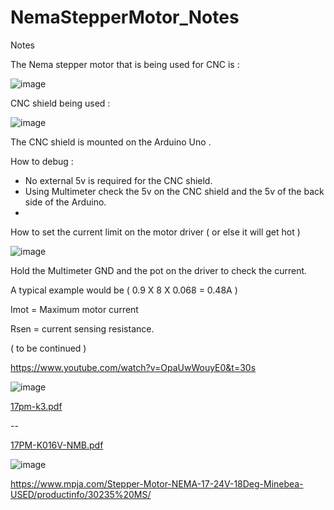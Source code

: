 # NemaStepperMotor_Notes
Notes


The Nema stepper motor that is being used for CNC is :

![image](https://user-images.githubusercontent.com/14288989/188083115-6537f30e-6310-424b-950b-b32c64001d98.png)

CNC shield being used :

![image](https://user-images.githubusercontent.com/14288989/188083216-a9dd6614-892c-40bf-a0bb-554cce073b06.png)


The CNC shield is mounted on the Arduino Uno .

How to debug :

- No external 5v is required for the CNC shield.
- Using Multimeter check the 5v on the CNC shield and the 5v of the back side of the Arduino.
- 

How to set the current limit on the motor driver ( or else it will get hot )

![image](https://user-images.githubusercontent.com/14288989/188088698-4f55f1b7-f5e7-44a2-9167-d831aa1504f9.png)

Hold the Multimeter GND and the pot on the driver to check the current.

A typical example would be ( 0.9 X 8 X 0.068 = 0.48A )

Imot = Maximum motor current

Rsen = current sensing resistance.

( to be continued )

https://www.youtube.com/watch?v=OpaUwWouyE0&t=30s



![image](https://user-images.githubusercontent.com/14288989/188097567-2a6541df-89ad-4eab-af8c-96838bdac420.png)


[17pm-k3.pdf](https://github.com/kiranshashiny/NemaStepperMotor_Notes/files/9476282/17pm-k3.pdf)

--

[17PM-K016V-NMB.pdf](https://github.com/kiranshashiny/NemaStepperMotor_Notes/files/9477678/17PM-K016V-NMB.pdf)

![image](https://user-images.githubusercontent.com/14288989/188138933-3c5fe443-2ca6-4faa-9da9-9b53e374a10f.png)




https://www.mpja.com/Stepper-Motor-NEMA-17-24V-18Deg-Minebea-USED/productinfo/30235%20MS/


